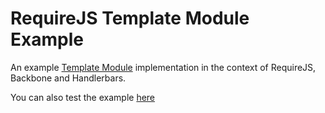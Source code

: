 RequireJS Template Module Example
=================================

An example [Template Module](http://www.ericfeminella.com/blog/2012/07/15/managing-client-side-templates-with-requirejs/) implementation in the context of RequireJS, Backbone and Handlerbars.

You can also test the example [here](http://code.ericfeminella.com/articles/examples/templating/template-modules/index.html)

